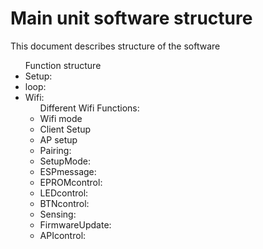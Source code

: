 <h1>Main unit software structure</h1>
<p>This document describes structure of the software</p>
<ul>Function structure
    <li>Setup:</li>
    <li>loop:</li>
    <li>Wifi:
    <ul>Different Wifi Functions:
        <li>Wifi mode
        <li>Client Setup
        <li>AP setup
    </li>
    <li>Pairing:</li>
    <li>SetupMode:</li>
    <li>ESPmessage:</li>
    <li>EPROMcontrol:</li>
    <li>LEDcontrol:</li>
    <li>BTNcontrol:</li>
    <li>Sensing:</li>
    <li>FirmwareUpdate:</li>
    <li>APIcontrol:</li>
</ul>